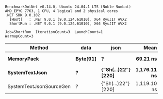 ```

BenchmarkDotNet v0.14.0, Ubuntu 24.04.1 LTS (Noble Numbat)
AMD EPYC 7763, 1 CPU, 4 logical and 2 physical cores
.NET SDK 9.0.102
  [Host]   : .NET 9.0.1 (9.0.124.61010), X64 RyuJIT AVX2
  ShortRun : .NET 9.0.1 (9.0.124.61010), X64 RyuJIT AVX2

Job=ShortRun  IterationCount=3  LaunchCount=1  
WarmupCount=3  

```
| Method                  | data     | json                | Mean        | Error     | StdDev    | Min         | Max         | Gen0   | Allocated |
|------------------------ |--------- |-------------------- |------------:|----------:|----------:|------------:|------------:|-------:|----------:|
| **MemoryPack**              | **Byte[91]** | **?**                   |    **69.21 ns** |  **10.64 ns** |  **0.583 ns** |    **68.54 ns** |    **69.58 ns** | **0.0100** |     **168 B** |
| **SystemTextJson**          | **?**        | **{&quot;Sh(...)22&quot;} [220]** | **1,176.11 ns** |  **27.96 ns** |  **1.533 ns** | **1,174.49 ns** | **1,177.54 ns** | **0.0095** |     **168 B** |
| SystemTextJsonSourceGen | ?        | {&quot;Sh(...)22&quot;} [220] | 1,119.10 ns | 306.41 ns | 16.795 ns | 1,107.38 ns | 1,138.34 ns | 0.0095 |     168 B |
